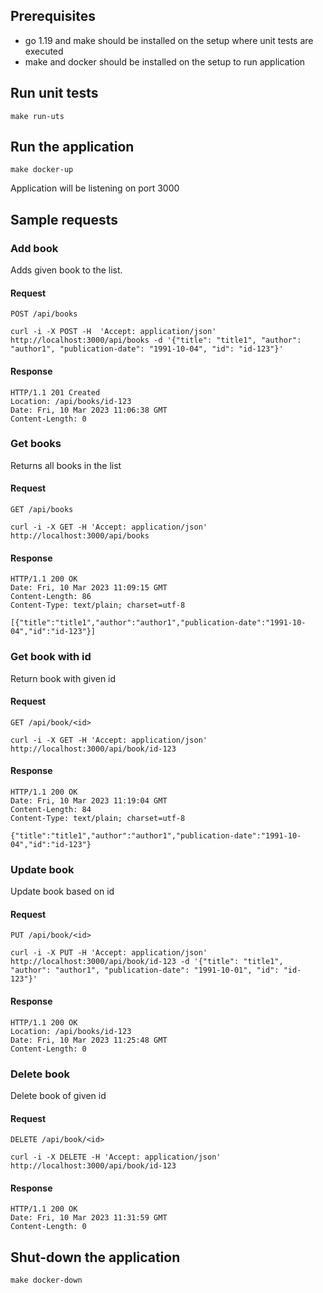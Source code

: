 ## Prerequisites
* go 1.19 and make should be installed on the setup where unit tests are executed
* make and docker should be installed on the setup to run application

## Run unit tests

```
make run-uts
```

## Run the application

```
make docker-up
```
Application will be listening on port 3000

## Sample requests

### Add book 
Adds given book to the list.

#### Request
```
POST /api/books
```
```
curl -i -X POST -H  'Accept: application/json' http://localhost:3000/api/books -d '{"title": "title1", "author": "author1", "publication-date": "1991-10-04", "id": "id-123"}'
```
#### Response
```
HTTP/1.1 201 Created
Location: /api/books/id-123
Date: Fri, 10 Mar 2023 11:06:38 GMT
Content-Length: 0
```

### Get books 
Returns all books in the list
#### Request
```
GET /api/books
```
```
curl -i -X GET -H 'Accept: application/json' http://localhost:3000/api/books 
```
#### Response
```
HTTP/1.1 200 OK
Date: Fri, 10 Mar 2023 11:09:15 GMT
Content-Length: 86
Content-Type: text/plain; charset=utf-8

[{"title":"title1","author":"author1","publication-date":"1991-10-04","id":"id-123"}]
```

### Get book with id 
Return book with given id

#### Request
```
GET /api/book/<id>
```
```
curl -i -X GET -H 'Accept: application/json' http://localhost:3000/api/book/id-123
```
#### Response
```
HTTP/1.1 200 OK
Date: Fri, 10 Mar 2023 11:19:04 GMT
Content-Length: 84
Content-Type: text/plain; charset=utf-8

{"title":"title1","author":"author1","publication-date":"1991-10-04","id":"id-123"}
```

### Update book 
Update book based on id

#### Request
```
PUT /api/book/<id>
```
```
curl -i -X PUT -H 'Accept: application/json' http://localhost:3000/api/book/id-123 -d '{"title": "title1", "author": "author1", "publication-date": "1991-10-01", "id": "id-123"}' 
```
#### Response
```
HTTP/1.1 200 OK
Location: /api/books/id-123
Date: Fri, 10 Mar 2023 11:25:48 GMT
Content-Length: 0
```
### Delete book
Delete book of given id
#### Request
```
DELETE /api/book/<id>
```
```
curl -i -X DELETE -H 'Accept: application/json' http://localhost:3000/api/book/id-123 
```
#### Response
```
HTTP/1.1 200 OK
Date: Fri, 10 Mar 2023 11:31:59 GMT
Content-Length: 0
```

## Shut-down the application

```
make docker-down
```

